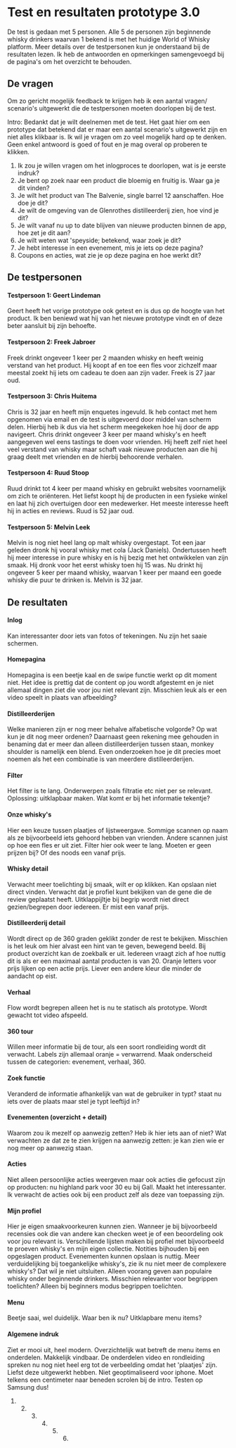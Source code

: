 # Test en resultaten prototype 3.0

De test is gedaan met 5 personen. Alle 5 de personen zijn beginnende whisky drinkers waarvan 1 bekend is met het huidige World of Whisky platform. Meer details over de testpersonen kun je onderstaand bij de resultaten lezen. Ik heb de antwoorden en opmerkingen samengevoegd bij de pagina's om het overzicht te behouden. 

## De vragen

Om zo gericht mogelijk feedback te krijgen heb ik een aantal vragen/ scenario's uitgewerkt die de testpersonen moeten doorlopen bij de test. 

Intro: Bedankt dat je wilt deelnemen met de test. Het gaat hier om een prototype dat betekend dat er maar een aantal scenario's uitgewerkt zijn en niet alles klikbaar is. Ik wil je vragen om zo veel mogelijk hard op te denken. Geen enkel antwoord is goed of fout en je mag overal op proberen te klikken. 

1. Ik zou je willen vragen om het inlogproces te doorlopen, wat is je eerste indruk? 
2. Je bent op zoek naar een product die bloemig en fruitig is. Waar ga je dit vinden? 
3. Je wilt het product van The Balvenie, single barrel 12 aanschaffen. Hoe doe je dit? 
4. Je wilt de omgeving van de Glenrothes distilleerderij zien, hoe vind je dit?
5. Je wilt vanaf nu up to date blijven van nieuwe producten binnen de app, hoe zet je dit aan? 
6. Je wilt weten wat 'speyside; betekend, waar zoek je dit? 
7. Je hebt interesse in een evenement, mis je iets op deze pagina? 
8. Coupons en acties, wat zie je op deze pagina en hoe werkt dit? 

## De testpersonen

#### **Testpersoon 1: Geert Lindeman**

Geert heeft het vorige prototype ook getest en is dus op de hoogte van het product. Ik ben beniewd wat hij van het nieuwe prototype vindt en of deze beter aansluit bij zijn behoefte. 

#### **Testpersoon 2: Freek Jabroer**

Freek drinkt ongeveer 1 keer per 2 maanden whisky en heeft weinig verstand van het product. Hij koopt af en toe een fles voor zichzelf maar meestal zoekt hij iets om cadeau te doen aan zijn vader. Freek is 27 jaar oud. 

#### **Testpersoon 3:  Chris Huitema** 

Chris is 32 jaar en heeft mijn enquetes ingevuld. Ik heb contact met hem opgenomen via email en de test is uitgevoerd door middel van scherm delen. Hierbij heb ik dus via het scherm meegekeken hoe hij door de app navigeert. Chris drinkt ongeveer 3 keer per maand whisky's en heeft aangegeven wel eens tastings te doen voor vrienden. Hij heeft zelf niet heel veel verstand van whisky maar schaft vaak nieuwe producten aan die hij graag deelt met vrienden en de hierbij behoorende verhalen. 

#### Testpersoon 4: Ruud Stoop

Ruud drinkt tot 4 keer per maand whisky en gebruikt websites voornamelijk om zich te oriënteren. Het liefst koopt hij de producten in een fysieke winkel en laat hij zich overtuigen door een medewerker. Het meeste interesse heeft hij in acties en reviews. Ruud is 52 jaar oud.

#### Testpersoon 5: Melvin Leek 

Melvin is nog niet heel lang op malt whisky overgestapt. Tot een jaar geleden dronk hij vooral whisky met cola \(Jack Daniels\). Ondertussen heeft hij meer interesse in pure whisky en is hij bezig met het ontwikkelen van zijn smaak. Hij dronk voor het eerst whisky toen hij 15 was. Nu drinkt hij ongeveer 5 keer per maand whisky, waarvan 1 keer per maand een goede whisky die puur te drinken is. Melvin is 32 jaar. 

## De resultaten  

#### Inlog

Kan interessanter door iets van fotos of tekeningen. Nu zijn het saaie schermen. 

#### Homepagina

Homepagina is een beetje kaal en de swipe functie werkt op dit moment niet. Het idee is prettig dat de content op jou wordt afgestemt en je niet allemaal dingen ziet die voor jou niet relevant zijn. Misschien leuk als er een video speelt in plaats van afbeelding? 

#### Distilleerderijen

Welke manieren zijn er nog meer behalve alfabetische volgorde? Op wat kun je dit nog meer ordenen? Daarnaast geen rekening mee gehouden in benaming dat er meer dan alleen distilleerderijen tussen staan, monkey shoulder is namelijk een blend. Even onderzoeken hoe je dit precies moet noemen als het een combinatie is van meerdere distilleerderijen. 

#### **Filter** 

Het filter is te lang. Onderwerpen zoals filtratie etc niet per se relevant. Oplossing: uitklapbaar maken. Wat komt er bij het informatie tekentje? 

#### Onze whisky's

Hier een keuze tussen plaatjes of lijstweergave. Sommige scannen op naam als ze bijvoorbeeld iets gehoord hebben van vrienden. Andere scannen juist op hoe een fles er uit ziet. Filter hier ook weer te lang. Moeten er geen prijzen bij? Of des noods een vanaf prijs.

#### Whisky detail

Verwacht meer toelichting bij smaak, wilt er op klikken. Kan opslaan niet direct vinden. Verwacht dat je profiel kunt bekijken van de gene die de review geplaatst heeft. Uitklappijltje bij begrip wordt niet direct gezien/begrepen door iedereen. Er mist een vanaf prijs. 

#### Distilleerderij detail

Wordt direct op de 360 graden geklikt zonder de rest te bekijken. Misschien is het leuk om hier alvast een hint van te geven, bewegend beeld. Bij product overzicht kan de zoekbalk er uit. Iedereen vraagt zich af hoe nuttig dit is als er een maximaal aantal producten is van 20. Oranje letters voor prijs lijken op een actie prijs. Liever een andere kleur die minder de aandacht op eist. 

#### Verhaal

Flow wordt begrepen alleen het is nu te statisch als prototype. Wordt gewacht tot video afspeeld.

#### 360 tour

Willen meer informatie bij de tour, als een soort rondleiding wordt dit verwacht. Labels zijn allemaal oranje = verwarrend. Maak onderscheid tussen de categorien: evenement, verhaal, 360. 

#### Zoek functie 

Veranderd de informatie afhankelijk van wat de gebruiker in typt? staat nu iets over de plaats maar stel je typt leeftijd in? 

#### Evenementen \(overzicht + detail\)

Waarom zou ik mezelf op aanwezig zetten? Heb ik hier iets aan of niet? Wat verwachten ze dat ze te zien krijgen na aanwezig zetten: je kan zien wie er nog meer op aanwezig staan. 

#### **Acties**

Niet alleen persoonlijke acties weergeven maar ook acties die gefocust zijn op producten: nu highland park voor 30 eu bij Gall. Maakt het interessanter. Ik verwacht de acties ook bij een product zelf als deze van toepassing zijn. 

#### Mijn profiel

Hier je eigen smaakvoorkeuren kunnen zien. Wanneer je bij bijvoorbeeld recensies ook die van andere kan checken weet je of een beoordeling ook voor jou relevant is. Verschillende lijsten maken bij profiel met bijvoorbeeld te proeven whisky's en mijn eigen collectie. Notities bijhouden bij een opgeslagen product. Evenementen kunnen opslaan is nuttig. Meer verduidelijking bij toegankelijke whisky's, zie ik nu niet meer de complexere whisky's? Dat wil je niet uitsluiten. Alleen voorang geven aan populaire whisky onder beginnende drinkers. Misschien relevanter voor begrippen toelichten? Alleen bij beginners modus begrippen toelichten. 

#### Menu

Beetje saai, wel duidelijk. Waar ben ik nu? Uitklapbare menu items? 

#### Algemene indruk

Ziet er mooi uit, heel modern. Overzichtelijk wat betreft de menu items en onderdelen. Makkelijk vindbaar. De onderdelen video en rondleiding spreken nu nog niet heel erg tot de verbeelding omdat het 'plaatjes' zijn. Liefst deze uitgewerkt hebben. Niet geoptimaliseerd voor iphone. Moet telkens een centimeter naar beneden scrolen bij de intro. Testen op Samsung dus!





1. 2. 3. 4. 5. 6. 
